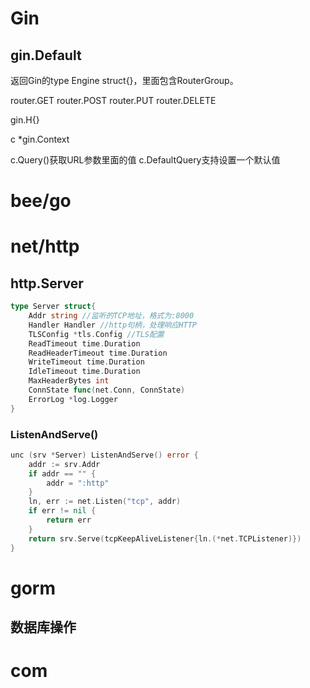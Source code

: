 # Gin
## gin.Default
返回Gin的type Engine struct{}，里面包含RouterGroup。

router.GET
router.POST
router.PUT
router.DELETE

gin.H{}

c *gin.Context

c.Query()获取URL参数里面的值
c.DefaultQuery支持设置一个默认值

# bee/go

# net/http
## http.Server
```go
type Server struct{
    Addr string //监听的TCP地址，格式为:8000
    Handler Handler //http句柄，处理响应HTTP
    TLSConfig *tls.Config //TLS配置
    ReadTimeout time.Duration
    ReadHeaderTimeout time.Duration
    WriteTimeout time.Duration
    IdleTimeout time.Duration
    MaxHeaderBytes int
    ConnState func(net.Conn, ConnState)
    ErrorLog *log.Logger
}
```

### ListenAndServe()
```go
unc (srv *Server) ListenAndServe() error {
    addr := srv.Addr
    if addr == "" {
        addr = ":http"
    }
    ln, err := net.Listen("tcp", addr)
    if err != nil {
        return err
    }
    return srv.Serve(tcpKeepAliveListener{ln.(*net.TCPListener)})
}
```

# gorm

## 数据库操作

# com